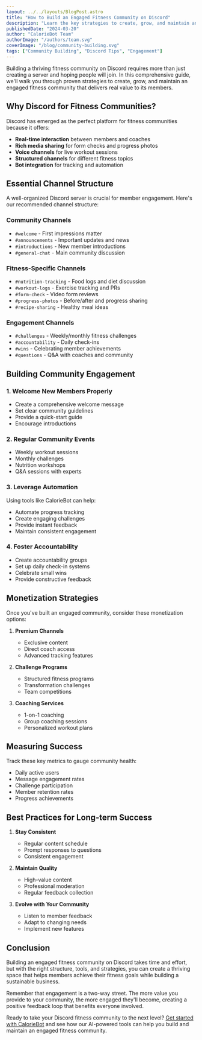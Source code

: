 ```yaml
---
layout: ../../layouts/BlogPost.astro
title: "How to Build an Engaged Fitness Community on Discord"
description: "Learn the key strategies to create, grow, and maintain an active fitness community on Discord. From setting up channels to organizing challenges."
publishedDate: "2024-03-20"
author: "CalorieBot Team"
authorImage: "/authors/team.svg"
coverImage: "/blog/community-building.svg"
tags: ["Community Building", "Discord Tips", "Engagement"]
---
```


Building a thriving fitness community on Discord requires more than just creating a server and hoping people will join. In this comprehensive guide, we'll walk you through proven strategies to create, grow, and maintain an engaged fitness community that delivers real value to its members.

## Why Discord for Fitness Communities?

Discord has emerged as the perfect platform for fitness communities because it offers:

- **Real-time interaction** between members and coaches
- **Rich media sharing** for form checks and progress photos
- **Voice channels** for live workout sessions
- **Structured channels** for different fitness topics
- **Bot integration** for tracking and automation

## Essential Channel Structure

A well-organized Discord server is crucial for member engagement. Here's our recommended channel structure:

### Community Channels
- `#welcome` - First impressions matter
- `#announcements` - Important updates and news
- `#introductions` - New member introductions
- `#general-chat` - Main community discussion

### Fitness-Specific Channels
- `#nutrition-tracking` - Food logs and diet discussion
- `#workout-logs` - Exercise tracking and PRs
- `#form-check` - Video form reviews
- `#progress-photos` - Before/after and progress sharing
- `#recipe-sharing` - Healthy meal ideas

### Engagement Channels
- `#challenges` - Weekly/monthly fitness challenges
- `#accountability` - Daily check-ins
- `#wins` - Celebrating member achievements
- `#questions` - Q&A with coaches and community

## Building Community Engagement

### 1. Welcome New Members Properly
- Create a comprehensive welcome message
- Set clear community guidelines
- Provide a quick-start guide
- Encourage introductions

### 2. Regular Community Events
- Weekly workout sessions
- Monthly challenges
- Nutrition workshops
- Q&A sessions with experts

### 3. Leverage Automation
Using tools like CalorieBot can help:
- Automate progress tracking
- Create engaging challenges
- Provide instant feedback
- Maintain consistent engagement

### 4. Foster Accountability
- Create accountability groups
- Set up daily check-in systems
- Celebrate small wins
- Provide constructive feedback

## Monetization Strategies

Once you've built an engaged community, consider these monetization options:

1. **Premium Channels**
   - Exclusive content
   - Direct coach access
   - Advanced tracking features

2. **Challenge Programs**
   - Structured fitness programs
   - Transformation challenges
   - Team competitions

3. **Coaching Services**
   - 1-on-1 coaching
   - Group coaching sessions
   - Personalized workout plans

## Measuring Success

Track these key metrics to gauge community health:

- Daily active users
- Message engagement rates
- Challenge participation
- Member retention rates
- Progress achievements

## Best Practices for Long-term Success

1. **Stay Consistent**
   - Regular content schedule
   - Prompt responses to questions
   - Consistent engagement

2. **Maintain Quality**
   - High-value content
   - Professional moderation
   - Regular feedback collection

3. **Evolve with Your Community**
   - Listen to member feedback
   - Adapt to changing needs
   - Implement new features

## Conclusion

Building an engaged fitness community on Discord takes time and effort, but with the right structure, tools, and strategies, you can create a thriving space that helps members achieve their fitness goals while building a sustainable business.

Remember that engagement is a two-way street. The more value you provide to your community, the more engaged they'll become, creating a positive feedback loop that benefits everyone involved.

Ready to take your Discord fitness community to the next level? [Get started with CalorieBot](/pricing) and see how our AI-powered tools can help you build and maintain an engaged fitness community.